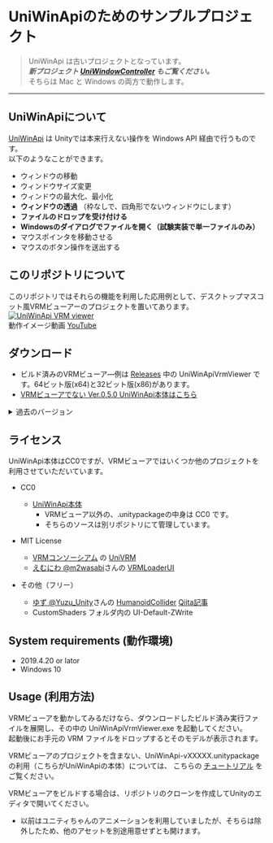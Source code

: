 # UniWinApiのためのサンプルプロジェクト

> UniWinApi は古いプロジェクトとなっています。   
> ***新プロジェクト [UniWindowController](https://github.com/kirurobo/uniwindowcontroller) もご覧ください。***  
> そちらは Mac と Windows の両方で動作します。  
---


## UniWinApiについて

[UniWinApi](https://github.com/kirurobo/UniWinApiAsset) は Unityでは本来行えない操作を Windows API 経由で行うものです。  
以下のようなことができます。  

* ウィンドウの移動
* ウィンドウサイズ変更
* ウィンドウの最大化、最小化
* **ウィンドウの透過** （枠なしで、四角形でないウィンドウにします） 
* **ファイルのドロップを受け付ける**
* **Windowsのダイアログでファイルを開く（試験実装で単一ファイルのみ）**
* マウスポインタを移動させる
* マウスのボタン操作を送出する


## このリポジトリについて

このリポジトリではそれらの機能を利用した応用例として、デスクトップマスコット風VRMビューアーのプロジェクトを置いてあります。  
[![UniWinApi VRM viewer](http://i.ytimg.com/vi/cq2g-hIGlAs/mqdefault.jpg)](https://youtu.be/cq2g-hIGlAs "UniWinApi VRM viewer v0.4.0 beta")  
動作イメージ動画 [YouTube](https://youtu.be/cq2g-hIGlAs)


## ダウンロード

* ビルド済みのVRMビューア―例は [Releases](https://github.com/kirurobo/UniWinApi/releases) 中の UniWinApiVrmViewer です。64ビット版(x64)と32ビット版(x86)があります。
* [VRMビューアでない Ver.0.5.0 UniWinApi本体はこちら](https://github.com/kirurobo/UniWinApi/releases/tag/v0.5.0)
<details>
  <summary>過去のバージョン</summary>
  
* [Ver.0.6.0 管理者として実行時にもドロップ受付の設定を追加](https://github.com/kirurobo/UniWinApi/releases/tag/v0.6.0)
* [Ver.0.5.0 レイヤードウィンドウも選択可に](https://github.com/kirurobo/UniWinApi/releases/tag/v0.5.0)
* [Ver.0.4.0-beta 色々改造](https://github.com/kirurobo/UniWinApi/releases/tag/v0.4.0beta)
* [Ver.0.3.3 UniVRM 0.44に](https://github.com/kirurobo/UniWinApi/releases/tag/v0.3.3)
* [Ver.0.3.2 マウスを追う](https://github.com/kirurobo/UniWinApi/releases/tag/v0.3.2)
* [Ver.0.3.1 最初から透明化](https://github.com/kirurobo/UniWinApi/releases/tag/v0.3.1)
* [Ver.0.3.0 照明の回転と並進移動も追加](https://github.com/kirurobo/UniWinApi/releases/tag/v0.3.0)
* [Ver.0.2.3 UniVRM 0.42に。カメラFOVを10度に](https://github.com/kirurobo/UniWinApi/releases/tag/v0.2.3)
* [Ver.0.2.2 ライトを白色に](https://github.com/kirurobo/UniWinApi/releases/tag/v0.2.2)
* [Ver.0.2.1 シェーダー修正後](https://github.com/kirurobo/UniWinApi/releases/download/v0.2.1/UniWinApiVrmViewer_x64_v0.2.1.zip)
* [Ver.0.2.0 初版](https://github.com/kirurobo/UniWinApi/releases/download/v0.2.0/UniWinApiVrmViewer_x64.zip)

</details>

## ライセンス

UniWinApi本体はCC0ですが、VRMビューアではいくつか他のプロジェクトを利用させていただいています。

* CC0
  * [UniWinApi本体](http://github.com/kirurobo/UniWinApiAsset)
    * VRMビューア以外の、.unitypackageの中身は CC0 です。
    * そちらのソースは別リポジトリにて管理しています。

* MIT License
  * [VRMコンソーシアム](https://vrm-consortium.org/) の [UniVRM](https://github.com/dwango/UniVRM/)
  * [えむにわ @m2wasabi](https://twitter.com/m2wasabi)さんの [VRMLoaderUI](https://github.com/m2wasabi/VRMLoaderUI/)

* その他（フリー）
  * [ゆず @Yuzu_Unity](https://twitter.com/Yuzu_Unity)さんの [HumanoidCollider](https://github.com/yuzu-unity/HumanoidCollider) [Qiita記事](https://qiita.com/Yuzu_Unity/items/b645ecb76816b4f44cf9)
  * CustomShaders フォルダ内の UI-Default-ZWrite


## System requirements (動作環境)

* 2019.4.20 or lator
* Windows 10


## Usage (利用方法)

VRMビューアを動かしてみるだけなら、ダウンロードしたビルド済み実行ファイルを展開し、その中の UniWinApiVrmViewer.exe を起動してください。  
起動後にお手元の VRM ファイルをドロップするとそのモデルが表示されます。

VRMビューアのプロジェクトを含まない、UniWinApi-vXXXXX.unitypackage の利用（こちらがUniWinApiの本体）については、
こちらの [チュートリアル](https://github.com/kirurobo/UniWinApi/blob/master/docs/index_jp.md) をご覧ください。

VRMビューアをビルドする場合は、リポジトリのクローンを作成してUnityのエディタで開いてください。
* 以前はユニティちゃんのアニメーションを利用していましたが、そちらは除外したため、他のアセットを別途用意せずとも開けます。
